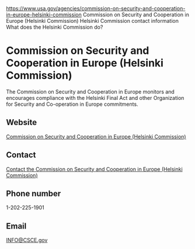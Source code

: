 

https://www.usa.gov/agencies/commission-on-security-and-cooperation-in-europe-helsinki-commission
Commission on Security and Cooperation in Europe (Helsinki Commission)
Helsinki Commission contact information
What does the Helsinki Commission do?

Commission on Security and Cooperation in Europe (Helsinki Commission)
======================================================================

The Commission on Security and Cooperation in Europe monitors and encourages compliance with the Helsinki Final Act and other Organization for Security and Co-operation in Europe commitments.

Website
-------

[Commission on Security and Cooperation in Europe (Helsinki Commission)](https://www.csce.gov)

Contact
-------

[Contact the Commission on Security and Cooperation in Europe (Helsinki Commission)](https://www.csce.gov/)

Phone number
------------

1-202-225-1901

Email
-----

[INFO@CSCE.gov](mailto:INFO@CSCE.gov)
